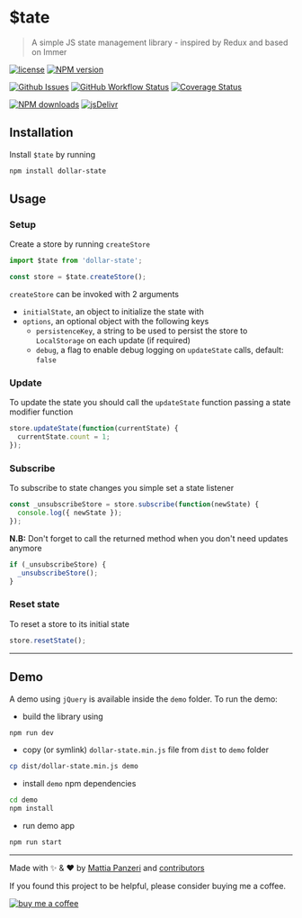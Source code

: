 # $tate

> A simple JS state management library - inspired by Redux and based on Immer

[![license](https://img.shields.io/github/license/panz3r/dollar-state.svg)](https://github.com/panz3r/dollar-state/blob/master/LICENSE)
[![NPM version](https://img.shields.io/npm/v/dollar-state.svg)](https://www.npmjs.com/package/dollar-state)

[![Github Issues](https://img.shields.io/github/issues/panz3r/dollar-state.svg)](https://github.com/panz3r/dollar-state/issues)
[![GitHub Workflow Status](https://img.shields.io/github/workflow/status/panz3r/dollar-state/Build)](https://github.com/panz3r/dollar-state/actions?query=workflow%3ABuild)
[![Coverage Status](https://coveralls.io/repos/github/panz3r/dollar-state/badge.svg?branch=master)](https://coveralls.io/github/panz3r/dollar-state?branch=master)

[![NPM downloads](https://img.shields.io/npm/dm/dollar-state.svg)](https://npmjs.com/package/dollar-state)
[![jsDelivr](https://data.jsdelivr.com/v1/package/npm/dollar-state/badge?style=rounded)](https://www.jsdelivr.com/package/npm/dollar-state)

## Installation

Install `$tate` by running

```bash
npm install dollar-state
```

## Usage

### Setup

Create a store by running `createStore`

```js
import $tate from 'dollar-state';

const store = $tate.createStore();
```

`createStore` can be invoked with 2 arguments

- `initialState`, an object to initialize the state with
- `options`, an optional object with the following keys
  - `persistenceKey`, a string to be used to persist the store to `LocalStorage` on each update (if required)
  - `debug`, a flag to enable debug logging on `updateState` calls, default: `false`

### Update

To update the state you should call the `updateState` function passing a state modifier function

```js
store.updateState(function(currentState) {
  currentState.count = 1;
});
```

### Subscribe

To subscribe to state changes you simple set a state listener

```js
const _unsubscribeStore = store.subscribe(function(newState) {
  console.log({ newState });
});
```

**N.B:** Don't forget to call the returned method when you don't need updates anymore

```js
if (_unsubscribeStore) {
  _unsubscribeStore();
}
```

### Reset state

To reset a store to its initial state

```js
store.resetState();
```

---

## Demo

A demo using `jQuery` is available inside the `demo` folder.
To run the demo:

- build the library using

```sh
npm run dev
```

- copy (or symlink) `dollar-state.min.js` file from `dist` to `demo` folder

```sh
cp dist/dollar-state.min.js demo
```

- install `demo` npm dependencies

```sh
cd demo
npm install
```

- run demo app

```sh
npm run start
```

---

Made with :sparkles: & :heart: by [Mattia Panzeri](https://github.com/panz3r) and [contributors](https://github.com/panz3r/dollar-state/graphs/contributors)

If you found this project to be helpful, please consider buying me a coffee.

[![buy me a coffee](https://www.buymeacoffee.com/assets/img/custom_images/orange_img.png)](https://buymeacoff.ee/4f18nT0Nk)

